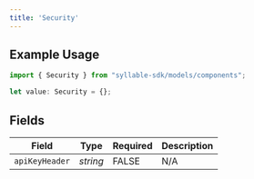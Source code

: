 ```yaml
---
title: 'Security'
---
```


## Example Usage

```typescript
import { Security } from "syllable-sdk/models/components";

let value: Security = {};
```

## Fields

| Field              | Type               | Required           | Description        |
| ------------------ | ------------------ | ------------------ | ------------------ |
| `apiKeyHeader`     | *string*           | FALSE | N/A                |